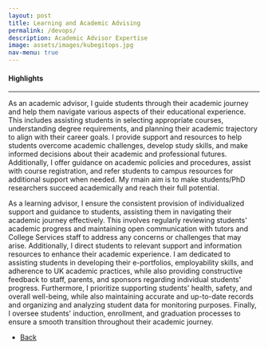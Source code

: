 ```yaml
---
layout: post
title: Learning and Academic Advising
permalink: /devops/
description: Academic Advisor Expertise 
image: assets/images/kubegitops.jpg
nav-menu: true
---
```

<h4>Highlights</h4>
<div class="table-wrapper">
  
</div>
<hr class="major" />  

As an academic advisor, I guide students through their academic journey and help them navigate various aspects of their educational experience. This includes assisting students in selecting appropriate courses, understanding degree requirements, and planning their academic trajectory to align with their career goals. I provide support and resources to help students overcome academic challenges, develop study skills, and make informed decisions about their academic and professional futures. Additionally, I offer guidance on academic policies and procedures, assist with course registration, and refer students to campus resources for additional support when needed. My rmain aim is to make students/PhD researchers succeed academically and reach their full potential.  

As a learning advisor, I ensure the consistent provision of individualized support and guidance to students, assisting them in navigating their academic journey effectively. This involves regularly reviewing students' academic progress and maintaining open communication with tutors and College Services staff to address any concerns or challenges that may arise. Additionally, I direct students to relevant support and information resources to enhance their academic experience. I am dedicated to assisting students in developing their e-portfolios, employability skills, and adherence to UK academic practices, while also providing constructive feedback to staff, parents, and sponsors regarding individual students' progress. Furthermore, I prioritize supporting students' health, safety, and overall well-being, while also maintaining accurate and up-to-date records and organizing and analyzing student data for monitoring purposes. Finally, I oversee students' induction, enrollment, and graduation processes to ensure a smooth transition throughout their academic journey.


<ul class="actions">
<li><a href="/" class="button next scrolly">Back</a></li>
</ul>
